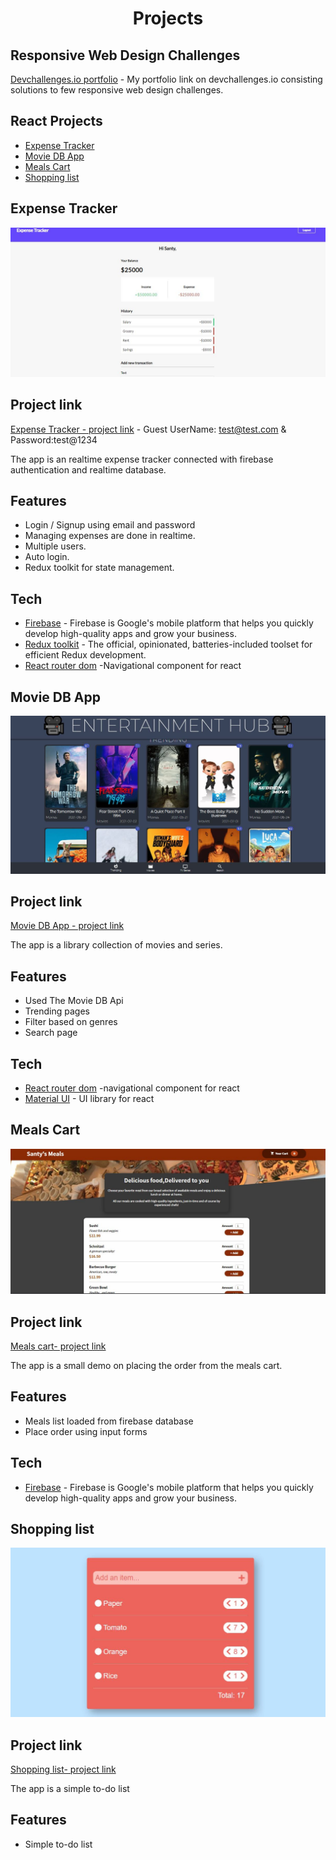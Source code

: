 <h1 align="center">Projects</h1>

## Responsive Web Design Challenges

[Devchallenges.io portfolio](https://devchallenges.io/portfolio/Santoz98) - My portfolio link on devchallenges.io consisting solutions to few responsive web design challenges.



## React Projects

- [Expense Tracker](#tracker)
- [Movie DB App](#movies)
- [Meals Cart](#cart)
- [Shopping list](#shopping)

## Expense Tracker

![screenshot](https://github.com/Santoz98/project-description/blob/main/images/pro1.JPG)

## Project link

[Expense Tracker - project link](https://mean-van.surge.sh/) - Guest UserName: test@test.com & Password:test@1234

The app is an realtime expense tracker connected with firebase authentication and realtime database.


## Features

- Login / Signup using email and password
- Managing expenses are done in realtime.
- Multiple users.
- Auto login.
- Redux toolkit for state management.

## Tech

- [Firebase](https://firebase.google.com/) - Firebase is Google's mobile platform that helps you quickly develop high-quality apps and grow your business.
- [Redux toolkit](https://redux-toolkit.js.org/) - The official, opinionated, batteries-included toolset for efficient Redux development.
- [React router dom](https://reactrouter.com/web) -Navigational component for react

## Movie DB App

![screenshot](https://github.com/Santoz98/project-description/blob/main/images/pro4.JPG)

## Project link

[Movie DB App - project link](https://productive-head.surge.sh/) 

The app is a library collection of movies and series.

## Features

- Used The Movie DB Api
- Trending pages
- Filter based on genres
- Search page

## Tech

- [React router dom](https://reactrouter.com/web) -navigational component for react
- [Material UI](https://material-ui.com/) - UI library for react

## Meals Cart

![screenshot](https://github.com/Santoz98/project-description/blob/main/images/pro3.JPG)

## Project link

[Meals cart- project link](https://shy-tongue.surge.sh/) 

The app is a small demo on placing the order from the meals cart.

## Features

- Meals list loaded from firebase database
- Place order using input forms

## Tech

- [Firebase](https://firebase.google.com/) - Firebase is Google's mobile platform that helps you quickly develop high-quality apps and grow your business.

## Shopping list

![screenshot](https://github.com/Santoz98/project-description/blob/main/images/pro5.JPG)

## Project link

[Shopping list- project link](https://undesirable-pump.surge.sh/) 

The app is a simple to-do list

## Features

- Simple to-do list



